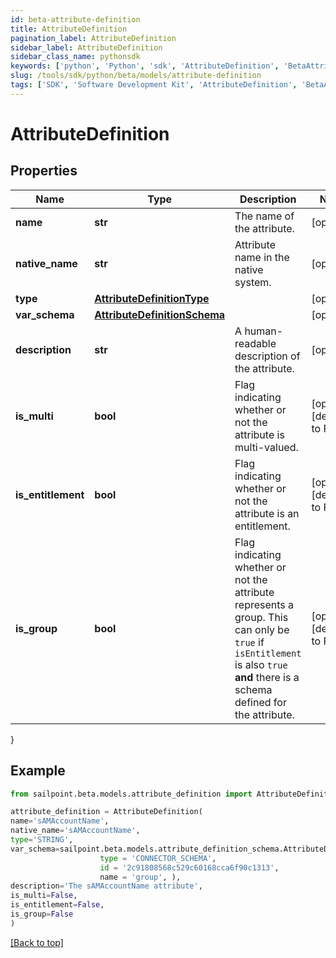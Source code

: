 ```yaml
---
id: beta-attribute-definition
title: AttributeDefinition
pagination_label: AttributeDefinition
sidebar_label: AttributeDefinition
sidebar_class_name: pythonsdk
keywords: ['python', 'Python', 'sdk', 'AttributeDefinition', 'BetaAttributeDefinition'] 
slug: /tools/sdk/python/beta/models/attribute-definition
tags: ['SDK', 'Software Development Kit', 'AttributeDefinition', 'BetaAttributeDefinition']
---
```


# AttributeDefinition


## Properties

Name | Type | Description | Notes
------------ | ------------- | ------------- | -------------
**name** | **str** | The name of the attribute. | [optional] 
**native_name** | **str** | Attribute name in the native system. | [optional] 
**type** | [**AttributeDefinitionType**](attribute-definition-type) |  | [optional] 
**var_schema** | [**AttributeDefinitionSchema**](attribute-definition-schema) |  | [optional] 
**description** | **str** | A human-readable description of the attribute. | [optional] 
**is_multi** | **bool** | Flag indicating whether or not the attribute is multi-valued. | [optional] [default to False]
**is_entitlement** | **bool** | Flag indicating whether or not the attribute is an entitlement. | [optional] [default to False]
**is_group** | **bool** | Flag indicating whether or not the attribute represents a group. This can only be `true` if `isEntitlement` is also `true` **and** there is a schema defined for the attribute.  | [optional] [default to False]
}

## Example

```python
from sailpoint.beta.models.attribute_definition import AttributeDefinition

attribute_definition = AttributeDefinition(
name='sAMAccountName',
native_name='sAMAccountName',
type='STRING',
var_schema=sailpoint.beta.models.attribute_definition_schema.AttributeDefinition_schema(
                    type = 'CONNECTOR_SCHEMA', 
                    id = '2c91808568c529c60168cca6f90c1313', 
                    name = 'group', ),
description='The sAMAccountName attribute',
is_multi=False,
is_entitlement=False,
is_group=False
)

```
[[Back to top]](#) 

